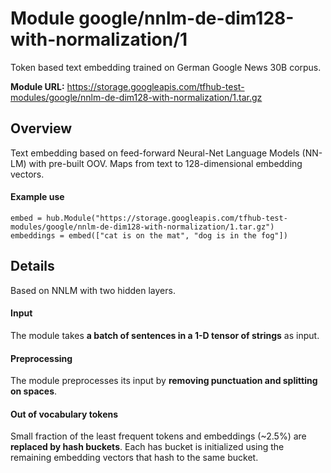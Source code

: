 # Module google/nnlm-de-dim128-with-normalization/1
Token based text embedding trained on German Google News 30B corpus.

**Module URL:** https://storage.googleapis.com/tfhub-test-modules/google/nnlm-de-dim128-with-normalization/1.tar.gz

## Overview

Text embedding based on feed-forward Neural-Net Language Models (NN-LM) with
pre-built OOV. Maps from text to 128-dimensional embedding vectors.

#### Example use
```
embed = hub.Module("https://storage.googleapis.com/tfhub-test-modules/google/nnlm-de-dim128-with-normalization/1.tar.gz")
embeddings = embed(["cat is on the mat", "dog is in the fog"])
```

## Details
Based on NNLM with two hidden layers.

#### Input
The module takes **a batch of sentences in a 1-D tensor of strings** as input.

#### Preprocessing
The module preprocesses its input by **removing punctuation and splitting on spaces**.

#### Out of vocabulary tokens
Small fraction of the least frequent tokens and embeddings (~2.5%) are
**replaced by hash buckets**. Each has bucket is initialized using the remaining
embedding vectors that hash to the same bucket.
